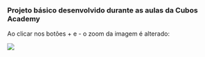 ### Projeto básico desenvolvido durante as aulas da Cubos Academy

Ao clicar nos botões + e - o zoom da imagem é alterado:



![](https://i.imgur.com/cjgwMjz.png)

